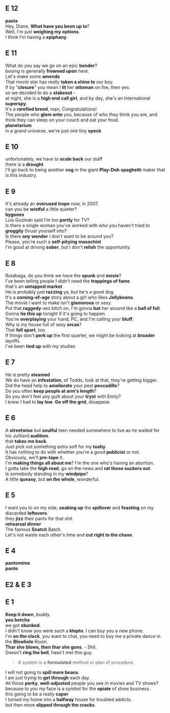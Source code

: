 

## E 12   
**pasta**  
Hey, Diane, **What have you been up to**?  
Well, I'm just **weighing my options**.  
I think I'm having a **epiphany**.  

## E 11 
What do you say we go on an epic **bender**?  
booing is generally **frowned upon** here.  
Let's make some **amends**  
That movie star has really **taken a shine to** our boy.  
If by "**closure**" you mean I **lit** her **ottoman** on fire, then yes.  
so we decided to do a **stakeout** -  
at night, she is a **high end** **call girl**, and by day, she's an international **superspy**.    
It's a **rarefied breed**, man, Congratulations!  
The people who **glom onto** you, because of who they think you are, and think they can sleep on your couch and eat your food.  
**planetarium**  
in a grand universe, we're just one tiny **speck** 

## E 10 
unfortunately, we have to **scale back** our staff  
there is a **drought**  
I'll go back to being another **cog** in the giant **Play-Doh** **spaghetti** maker that is this industry.  


## E 9 
It's already an **overused** **trope** now, in 2007.  
can you be **wistful** a little quieter?  
**bygones**  
Luis Guzman said I'm too **portly** for TV?  
Is there a single woman you've worked with who you haven't tried to **groggily** thrust yourself into?  
Is there **any wonder** I don't want to be around you?  
Please, you're such a **self-pitying** **masochist**  
I'm good at driving **sober**, but I don't **relish** the opportunity.  

## E 8 
Rutabaga, do you think we have the **spunk** and **moxie**?  
I've been telling people I didn't need the **trappings of fame**.  
that's an **untapped market**  
He is probably just **razzing** ya, but he's a good dog.  
It's a **coming-of-age** story about a girl who likes **Jellybeans**.  
The movie I want to make isn't **glamorous** or sexy.  
Put that **raggedy**-ass bitch on, I'm gonna **bat** her around like a **ball of foil**.  
Gonna **tie this up** tonight if it's going to happen.  
You're **overplaying** your hand, PC, and I'm calling your **bluff**.  
Why is my house full of sexy **orcas**?  
That **fell apart**, too.  
If things don't **perk up** the first quarter, we might be looking at **broader** layoffs.  
I've been **tied up** with my studies

## E 7 
He is pretty **steamed**  
We do have an **infestation**, of Todds, look at that, they're getting bigger.  
Did the head help to **ameliorate** your pest **peccadillo**?  
Do you often **keep people at arm's length**?  
So you don't feel any guilt about your **tryst** with Emily?  
I knew I had to **lay low**. **Go off the grid**, disappear.  

## E 6 
A **streetwise** but **soulful** teen needed somewhere to live as he waited for his Juliliard **audition**.  
that **takes me back**.  
Just pick out something extra soft for my **tushy**.  
It has nothing to do with whether you're a good **publicist** or not.  
Obviously, we'll **pre-tape** it.  
I'm **making things all about me**? I'm the one who's having an abortion.  
I gotta take the **high road**, go on the news and **rat those suckers out**.  
Is somebody standing in my **windpipe**?  
A little **queasy**, but **on the whole**, wonderful.  

## E 5 
I want you to on my side, **soaking up** the **spillover** and **feasting** on my discarded **leftovers**.  
they **jizz** their pants for that shit.  
**rehearsal dinner**  
The famous **Snatch** Batch.  
Let's not waste each other's time and **cut right to the chase**.  

## E 4 
**pantomime**   
**panto**  

## E2 & E 3 

## E 1 
**Keep it down**, buddy.  
**you betcha**  
we got **skunked**.  
I didn't know you were such a **klepto**. I can buy you a new phone.  
I'm **on the clock**, you want to chat, you need to buy me a private dance in the **Blowhole** Room.  
**Thar she blows, then thar she goes**. - Shit.  
Doesn't **ring the bell**, hasn't met this guy.  
> A system is a **formulated** method or plan of procedure.  

I will not going to **spill more beans**.  
I am just trying to **get through** each day.  
All those **perky**, **well-adjusted** people you see in movies and TV shows?  
because to you my face is a symbol for the **opiate** of show business  
this going to be a really **caper**  
I turned my home into a **halfway** house for troubled addicts.  
but then more **slipped through the cracks**.  


